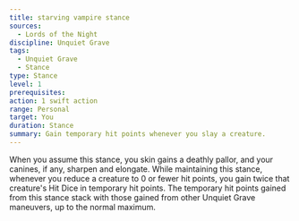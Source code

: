```yaml
---
title: starving vampire stance
sources:
  - Lords of the Night
discipline: Unquiet Grave
tags:
  - Unquiet Grave
  - Stance
type: Stance
level: 1
prerequisites:
action: 1 swift action
range: Personal
target: You
duration: Stance
summary: Gain temporary hit points whenever you slay a creature.
---
```


When you assume this stance, you skin gains a deathly pallor, and your canines, if any, sharpen and elongate. While maintaining this stance, whenever you reduce a creature to 0 or fewer hit points, you gain twice that creature's Hit Dice in temporary hit points. The temporary hit points gained from this stance stack with those gained from other Unquiet Grave maneuvers, up to the normal maximum.
